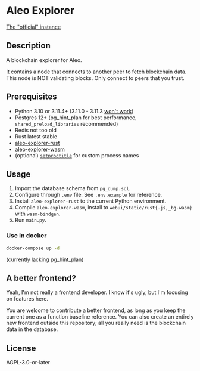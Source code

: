 # Aleo Explorer

[The "official" instance](https://testnet3.aleoscan.io)

## Description

A blockchain explorer for Aleo.

It contains a node that connects to another peer to fetch blockchain data. This node is NOT validating blocks. Only
connect to peers that you trust.

## Prerequisites

* Python 3.10 or 3.11.4+ (3.11.0 - 3.11.3 [won't work](https://github.com/python/cpython/pull/103514))
* Postgres 12+ (pg_hint_plan for best performance, `shared_preload_libraries` recommended)
* Redis not too old
* Rust latest stable
* [aleo-explorer-rust](https://github.com/HarukaMa/aleo-explorer-rust)
* [aleo-explorer-wasm](https://github.com/HarukaMa/aleo-explorer-wasm)
* (optional) [`setproctitle`](https://pypi.org/project/setproctitle/) for custom process names

## Usage

1. Import the database schema from `pg_dump.sql`.
1. Configure through `.env` file. See `.env.example` for reference.
1. Install `aleo-explorer-rust` to the current Python environment.
1. Compile `aleo-explorer-wasm`, install to `webui/static/rust{.js,_bg.wasm}` with `wasm-bindgen`. 
1. Run `main.py`.

### Use in docker

```bash
docker-compose up -d
```

(currently lacking pg_hint_plan)

## A better frontend?

Yeah, I'm not really a frontend developer. I know it's ugly, but I'm focusing on features here.

You are welcome to contribute a better frontend, as long as you keep the current one as a function baseline reference.
You can also create an entirely new frontend outside this repository; all you really need is the blockchain data in the
database.

## License

AGPL-3.0-or-later
